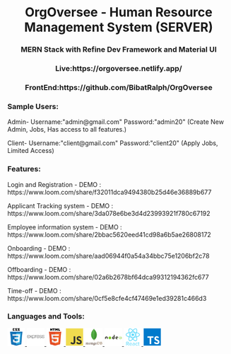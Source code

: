 <h1 align="center">OrgOversee - Human Resource Management System (SERVER)</h1>
<h3 align="center">MERN Stack with Refine Dev Framework and Material UI</h3>
<h3 align="center">Live:https://orgoversee.netlify.app/</h3>
<h3 align="center">FrontEnd:https://github.com/BibatRalph/OrgOversee</h3>
<h3 align="left">Sample Users:</h3>
<p align="left"> Admin- Username:"admin@gmail.com" Password:"admin20" (Create New Admin, Jobs, Has access to all features.)
</p>
<p align="left">Client- Username:"client@gmail.com" Password:"client20" (Apply Jobs, Limited Access)
</p>
<h3 align="left">Features:</h3>
<p align="left"> Login and Registration - DEMO : https://www.loom.com/share/f32011dca9494380b25d46e36889b677
</p>
<p align="left">Applicant Tracking system - DEMO : https://www.loom.com/share/3da078e6be3d4d23993921f780c67192
</p>
<p align="left"> Employee information system - DEMO : https://www.loom.com/share/2bbac5620eed41cd98a6b5ae26808172
</p>
<p align="left"> Onboarding - DEMO : https://www.loom.com/share/aad06944f0a54a34bbc75e1206bf2c78
</p>
<p align="left"> Offboarding - DEMO : https://www.loom.com/share/02a6b2678bf64dca99312194362fc677
</p>
<p align="left">Time-off - DEMO : https://www.loom.com/share/0cf5e8cfe4cf47469e1ed39281c466d3
</p>

<h3 align="left">Languages and Tools:</h3>
<p align="left"> <a href="https://www.w3schools.com/css/" target="_blank" rel="noreferrer"> <img src="https://raw.githubusercontent.com/devicons/devicon/master/icons/css3/css3-original-wordmark.svg" alt="css3" width="40" height="40"/> </a> <a href="https://expressjs.com" target="_blank" rel="noreferrer"> <img src="https://raw.githubusercontent.com/devicons/devicon/master/icons/express/express-original-wordmark.svg" alt="express" width="40" height="40"/> </a> <a href="https://www.w3.org/html/" target="_blank" rel="noreferrer"> <img src="https://raw.githubusercontent.com/devicons/devicon/master/icons/html5/html5-original-wordmark.svg" alt="html5" width="40" height="40"/> </a> <a href="https://developer.mozilla.org/en-US/docs/Web/JavaScript" target="_blank" rel="noreferrer"> <img src="https://raw.githubusercontent.com/devicons/devicon/master/icons/javascript/javascript-original.svg" alt="javascript" width="40" height="40"/> </a> <a href="https://www.mongodb.com/" target="_blank" rel="noreferrer"> <img src="https://raw.githubusercontent.com/devicons/devicon/master/icons/mongodb/mongodb-original-wordmark.svg" alt="mongodb" width="40" height="40"/> </a> <a href="https://nodejs.org" target="_blank" rel="noreferrer"> <img src="https://raw.githubusercontent.com/devicons/devicon/master/icons/nodejs/nodejs-original-wordmark.svg" alt="nodejs" width="40" height="40"/> </a> <a href="https://reactjs.org/" target="_blank" rel="noreferrer"> <img src="https://raw.githubusercontent.com/devicons/devicon/master/icons/react/react-original-wordmark.svg" alt="react" width="40" height="40"/> </a> <a href="https://www.typescriptlang.org/" target="_blank" rel="noreferrer"> <img src="https://raw.githubusercontent.com/devicons/devicon/master/icons/typescript/typescript-original.svg" alt="typescript" width="40" height="40"/> </a> </p>

